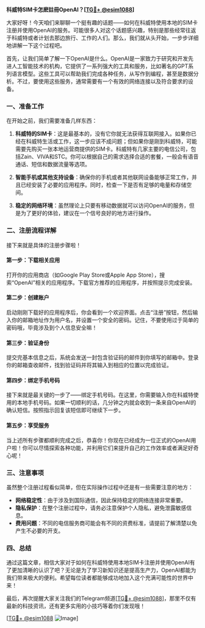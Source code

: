 **科威特SIM卡怎麽註冊OpenAI？[[TG💪+ @esim1088](https://t.me/s/esim1088)]**

大家好呀！今天咱们来聊聊一个挺有趣的话题——如何在科威特使用本地的SIM卡注册并使用OpenAI的服务。可能很多人对这个话题感兴趣，特别是那些经常往返于科威特或者计划去那边旅行、工作的人们。那么，我们就从头开始，一步步详细地讲解一下这个过程吧。

首先，让我们简单了解一下OpenAI是什么。OpenAI是一家致力于研究和开发先进人工智能技术的机构，它提供了一系列强大的工具和服务，比如著名的GPT系列语言模型。这些工具可以帮助我们完成各种任务，从写作到编程，甚至是数据分析。不过，要使用这些服务，通常需要有一个有效的网络连接以及符合要求的设备。

### 一、准备工作

在开始之前，我们需要准备几样东西：

1. **科威特的SIM卡**：这是最基本的，没有它你就无法获得互联网接入。如果你已经在科威特生活或工作，这一步应该不成问题；但如果你是刚到科威特，可能需要先购买一张本地运营商提供的SIM卡。科威特有几家主要的电信公司，包括Zain、VIVA和STC。你可以根据自己的需求选择合适的套餐，一般会有语音通话、短信和数据流量等选项。

2. **智能手机或其他支持设备**：确保你的手机或者其他联网设备能够正常工作，并且已经安装了必要的应用程序。同时，检查一下是否有足够的电量和存储空间。

3. **稳定的网络环境**：虽然理论上只要有移动数据就可以访问OpenAI的服务，但是为了更好的体验，建议在一个信号良好的地方进行操作。

### 二、注册流程详解

接下来就是具体的注册步骤啦！

#### 第一步：下载相关应用

打开你的应用商店（如Google Play Store或Apple App Store），搜索“OpenAI”相关的应用程序。下载官方推荐的应用程序，并按照提示完成安装。

#### 第二步：创建账户

启动刚刚下载好的应用程序后，你会看到一个欢迎界面。点击“注册”按钮，然后输入你的邮箱地址作为用户名，并设置一个安全的密码。记住，不要使用过于简单的密码哦，毕竟涉及到个人信息安全嘛！

#### 第三步：验证身份

提交完基本信息之后，系统会发送一封包含验证码的邮件到你填写的邮箱中。登录你的邮箱查收邮件，找到验证码并将其输入到相应的位置以完成验证。

#### 第四步：绑定手机号码

接下来就是最关键的一步了——绑定手机号码。在这里，你需要输入你在科威特使用的本地手机号码。如果一切顺利的话，几分钟之内就会收到一条来自OpenAI的确认短信。按照指示回复该短信即可继续下一步。

#### 第五步：享受服务

当上述所有步骤都顺利完成之后，恭喜你！你现在已经成为一位正式的OpenAI用户啦！你可以尽情探索各种功能，并利用它们来提升自己的工作效率或者满足好奇心呢！

### 三、注意事项

虽然整个注册过程看似简单，但在实际操作过程中还是有一些需要注意的地方：

- **网络稳定性**：由于涉及到国际通信，因此保持稳定的网络连接非常重要。
- **隐私保护**：在整个注册过程中，请务必注意保护个人隐私，避免泄露敏感信息。
- **费用问题**：不同的电信服务商可能会有不同的资费标准，请提前了解清楚以免产生不必要的开支。

### 四、总结

通过这篇文章，相信大家对于如何在科威特使用本地SIM卡注册并使用OpenAI有了更加清晰的认识了吧？无论是为了学习新知识还是提高生产力，OpenAI都能为我们带来极大的便利。希望每位读者都能够成功地加入这个充满可能性的世界中来！

最后，再次提醒大家关注我们的Telegram频道[[TG💪+ @esim1088](https://t.me/s/esim1088)]，那里不仅有最新的科技资讯，还有更多实用的小技巧等着你们发现哦！

[[TG💪+ @esim1088](https://t.me/s/esim1088) ![Image](https://i.postimg.cc/4NQfJmqS/Snipaste-2025-05-13-00-14-12.png)]